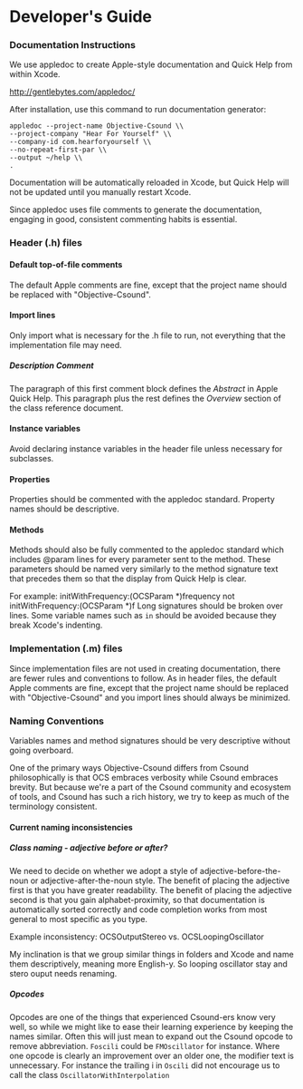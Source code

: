 Developer's Guide
=================

### Documentation Instructions

We use appledoc to create Apple-style documentation and Quick Help from within Xcode.

http://gentlebytes.com/appledoc/

After installation, use this command to run documentation generator:

    appledoc --project-name Objective-Csound \\
    --project-company "Hear For Yourself" \\
    --company-id com.hearforyourself \\
    --no-repeat-first-par \\
    --output ~/help \\
    .

Documentation will be automatically reloaded in Xcode, but Quick Help will not be updated until you manually restart Xcode.

Since appledoc uses file comments to generate the documentation, engaging in good, consistent commenting habits is essential. 

### Header (.h) files

#### Default top-of-file comments
The default Apple comments are fine, except that the project name should be replaced with "Objective-Csound".
#### Import lines
Only import what is necessary for the .h file to run, not everything that the implementation file may need.
##### Description Comment
The paragraph of this first comment block defines the *Abstract* in Apple Quick Help.  This paragraph plus the rest defines the *Overview* section of the class reference document.
#### Instance variables
Avoid declaring instance variables in the header file unless necessary for subclasses.
#### Properties
Properties should be commented with the appledoc standard.  Property names should be descriptive.  
#### Methods
Methods should also be fully commented to the appledoc standard which includes @param lines for every parameter sent to the method.  These parameters should be named very similarly to the method signature text that precedes them so that the display from Quick Help is clear.  

For example:
	initWithFrequency:(OCSParam *)frequency
not 
	initWithFrequency:(OCSParam *)f
Long signatures should be broken over lines.  Some variable names such as `in` should be avoided because they break Xcode's indenting.

### Implementation (.m) files
Since implementation files are not used in creating documentation, there are fewer rules and conventions to follow. As in header files, the default Apple comments are fine, except that the project name should be replaced with "Objective-Csound" and you import lines should always be minimized.

### Naming Conventions
Variables names and method signatures should be very descriptive without going overboard.    

One of the primary ways Objective-Csound differs from Csound philosophically is that OCS embraces verbosity while Csound embraces brevity.  But because we're a part of the Csound community and ecosystem of tools, and Csound has such a rich history, we try to keep as much of the terminology consistent. 

#### Current naming inconsistencies

##### Class naming - adjective before or after?
We need to decide on whether we adopt a style of adjective-before-the-noun or adjective-after-the-noun style.  The benefit of placing the adjective first is that you have greater readability.  The benefit of placing the adjective second is that you gain alphabet-proximity, so that documentation is automatically sorted correctly and code completion works from most general to most specific as you type.  

Example inconsistency:
	OCSOutputStereo
vs. 
	OCSLoopingOscillator
 
My inclination is that we group similar things in folders and Xcode and name them descriptively, meaning more English-y.  So looping oscillator stay and stero ouput needs renaming.

##### Opcodes
Opcodes are one of the things that experienced Csound-ers know very well, so while we might like to ease their learning experience by keeping the names similar.  Often this will just mean to expand out the Csound opcode to remove abbreviation. `Foscili` could be `FMOscillator` for instance.  Where one opcode is clearly an improvement over an older one, the modifier text is unnecessary.  For instance the trailing i in `Oscili` did not encourage us to call the class `OscillatorWithInterpolation`


